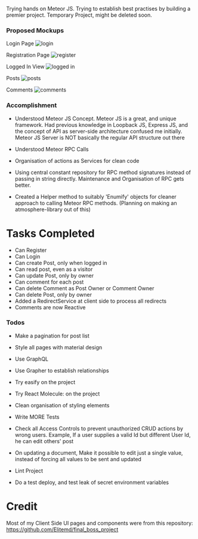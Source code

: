 Trying hands on Meteor JS. 
Trying to establish best practises by building a premier project. 
Temporary Project, might be deleted soon.

### Proposed Mockups

Login Page
![login](https://user-images.githubusercontent.com/32112641/44999361-30a2a000-afac-11e8-9d10-46e160f13eef.jpg)

Registration Page
![register](https://user-images.githubusercontent.com/32112641/44999412-92630a00-afac-11e8-95be-684a8e8f728c.jpg)

Logged In View
![logged in](https://user-images.githubusercontent.com/32112641/44999419-a3ac1680-afac-11e8-9c93-ea1bbc660a9c.jpg)

Posts
![posts](https://user-images.githubusercontent.com/32112641/44999435-bde5f480-afac-11e8-9d65-d7911587e1dd.jpg)

Comments
![comments](https://user-images.githubusercontent.com/32112641/44999440-cf2f0100-afac-11e8-8f13-95bb03f911a6.jpg)

### Accomplishment

 - Understood Meteor JS Concept. Meteor JS is a great, and unique framework. 
 Had previous knowledge in Loopback JS, Express JS, and the concept of API
 as server-side architecture confused me initially. Meteor JS Server is NOT
 basically the regular API structure out there
 
 - Understood Meteor RPC Calls
 - Organisation of actions as Services for clean code
 - Using central constant repository for RPC method signatures instead of 
 passing in string 
 directly. Maintenance and Organisation of RPC gets better.
 
 - Created a Helper method to suitably 'Enumify' objects for cleaner approach
 to calling Meteor RPC methods. (Planning on making an atmosphere-library out
 of this)
 
# Tasks Completed
- Can Register
- Can Login
- Can create Post, only when logged in
- Can read post, even as a visitor
- Can update Post, only by owner
- Can comment for each post
- Can delete Comment as Post Owner or Comment Owner
- Can delete Post, only by owner
- Added a RedirectService at client side to process all redirects
- Comments are now Reactive

### Todos

- Make a pagination for post list
- Style all pages with material design

- Use GraphQL
- Use Grapher to establish relationships

- Try easify on the project
- Try React Molecule: on the project

- Clean organisation of styling elements

- Write MORE Tests
 - Check all Access Controls to prevent unauthorized CRUD actions by wrong users. 
 Example, If a user supplies a valid Id but different User Id, he can edit others'
 post

- On updating a document, Make it possible to edit just a single value, instead
of forcing all values to be sent and updated

- Lint Project

- Do a test deploy, and test leak of secret environment variables
 
 # Credit
 Most of my Client Side UI pages and components were from this repository:
 https://github.com/Elitemd/final_boss_project